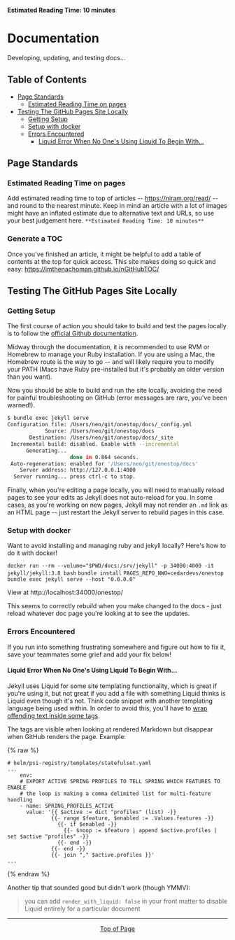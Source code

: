 **Estimated Reading Time: 10 minutes**
# Documentation

Developing, updating, and testing docs...

## Table of Contents
* [Page Standards](#page-standards)
    * [Estimated Reading Time on pages](#estimated-reading-time-on-pages)
* [Testing The GitHub Pages Site Locally](#testing-the-github-pages-site-locally)
    * [Getting Setup](#getting-setup)
    * [Setup with docker](#setup-with-docker)
    * [Errors Encountered](#errors-encountered)
        * [Liquid Error When No One's Using Liquid To Begin With...](#liquid-error-when-no-ones-using-liquid-to-begin-with)

## Page Standards

### Estimated Reading Time on pages
Add estimated reading time to top of articles -- https://niram.org/read/ -- and round to the nearest minute. Keep in mind an article with a lot of images might have an inflated estimate due to alternative text and URLs, so use your best judgement here.
`**Estimated Reading Time: 10 minutes**`

### Generate a TOC
Once you've finished an article, it might be helpful to add a table of contents at the top for quick access. This site makes doing so quick and easy: https://imthenachoman.github.io/nGitHubTOC/

## Testing The GitHub Pages Site Locally
### Getting Setup
The first course of action you should take to build and test the pages locally is to follow the [official Github documentation](https://help.github.com/en/github/working-with-github-pages/testing-your-github-pages-site-locally-with-jekyll).

Midway through the documentation, it is recommended to use RVM or Homebrew to manage your Ruby installation. If you are using a Mac, the Homebrew route is the way to go -- and will likely require you to modify your PATH (Macs have Ruby pre-installed but it's probably an older version than you want).

Now you should be able to build and run the site locally, avoiding the need for painful troubleshooting on GitHub (error messages are rare, you've been warned!).
```bash
$ bundle exec jekyll serve
Configuration file: /Users/neo/git/onestop/docs/_config.yml
            Source: /Users/neo/git/onestop/docs
       Destination: /Users/neo/git/onestop/docs/_site
 Incremental build: disabled. Enable with --incremental
      Generating...
                    done in 0.864 seconds.
 Auto-regeneration: enabled for '/Users/neo/git/onestop/docs'
    Server address: http://127.0.0.1:4000
  Server running... press ctrl-c to stop.
```

Finally, when you're editing a page locally, you will need to manually reload pages to see your edits as Jekyll does not auto-reload for you. In some cases, as you're working on new pages, Jekyll may not render an `.md` link as an HTML page -- just restart the Jekyll server to rebuild pages in this case.

### Setup with docker

Want to avoid installing and managing ruby and jekyll locally? Here's how to do it with docker!

`docker run --rm --volume="$PWD/docs:/srv/jekyll" -p 34000:4000 -it jekyll/jekyll:3.8 bash`
`bundle install`
`PAGES_REPO_NWO=cedardevs/onestop bundle exec jekyll serve --host "0.0.0.0"`

View at http://localhost:34000/onestop/

This seems to correctly rebuild when you make changed to the docs - just reload whatever doc page you're looking at to see the updates.

### Errors Encountered
If you run into something frustrating somewhere and figure out how to fix it, save your teammates some grief and add your fix below!
#### Liquid Error When No One's Using Liquid To Begin With...
Jekyll uses Liquid for some site templating functionality, which is great if you're using it, but not great if you add a file with something Liquid thinks is Liquid even though it's not. Think code snippet with another templating language being used within. In order to avoid this, you'll have to [wrap offending text inside some tags](https://github.com/jekyll/jekyll/blob/master/docs/_docs/liquid/tags.md#code-snippet-highlighting).

The tags are visible when looking at rendered Markdown but disappear when GitHub renders the page. Example:

{% raw %}
```
# helm/psi-registry/templates/statefulset.yaml
...
    env:
    # EXPORT ACTIVE SPRING PROFILES TO TELL SPRING WHICH FEATURES TO ENABLE
    # the loop is making a comma delimited list for multi-feature handling
    - name: SPRING_PROFILES_ACTIVE
      value: '{{ $active := dict "profiles" (list) -}}
              {{- range $feature, $enabled := .Values.features -}}
                {{- if $enabled -}}
                  {{- $noop := $feature | append $active.profiles | set $active "profiles" -}}
                {{- end -}}
              {{- end -}}
              {{- join "," $active.profiles }}'
...
```
{% endraw %}

Another tip that sounded good but didn't work (though YMMV):
>you can add `render_with_liquid: false` in your front matter to disable Liquid entirely for a particular document

<hr>
<div align="center"><a href="#">Top of Page</a></div>
